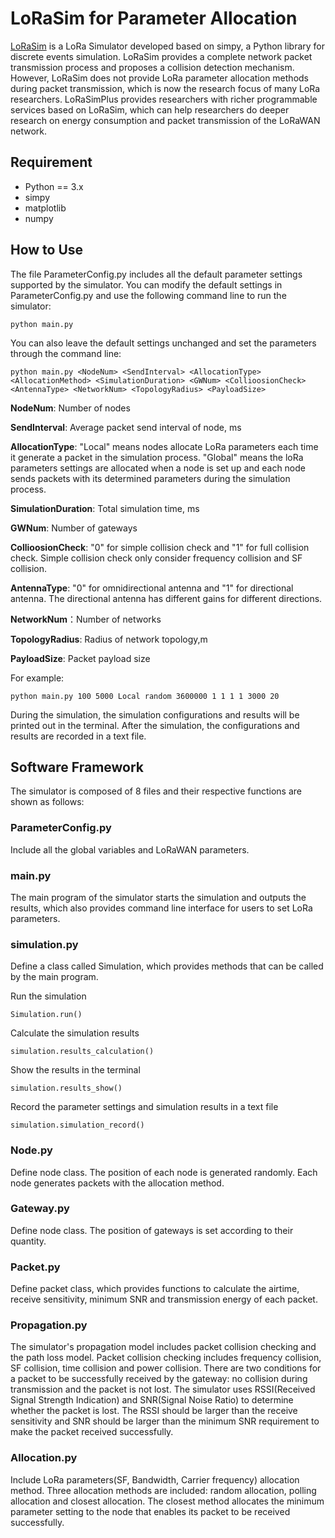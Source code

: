 # LoRaSim for Parameter Allocation
[LoRaSim](https://www.lancaster.ac.uk/scc/sites/lora/lorasim.html) is a LoRa Simulator developed based on simpy, a Python library for discrete events simulation. LoRaSim provides a complete network packet transmission process and proposes a collision detection mechanism. However, LoRaSim does not provide LoRa parameter allocation methods during packet transmission, which is now the research focus of many LoRa researchers. LoRaSimPlus provides researchers with richer programmable services based on LoRaSim, which can help researchers do deeper research on energy consumption and packet transmission of the LoRaWAN network.

## Requirement
* Python == 3.x
* simpy
* matplotlib
* numpy
  
## How to Use
The file ParameterConfig.py includes all the default parameter settings supported by the simulator. You can modify the default settings in ParameterConfig.py and use the following command line to run the simulator:

```
python main.py
```
You can also leave the default settings unchanged and set the parameters through the command line:

```
python main.py <NodeNum> <SendInterval> <AllocationType> <AllocationMethod> <SimulationDuration> <GWNum> <CollioosionCheck> <AntennaType> <NetworkNum> <TopologyRadius> <PayloadSize>
```

**NodeNum**: Number of nodes

**SendInterval**: Average packet send interval of node, ms

**AllocationType**: "Local" means nodes allocate LoRa parameters each time it generate a packet in the simulation process. "Global" means the loRa parameters settings are allocated when a node is set up and each node sends packets with its determined parameters during the simulation process.

**SimulationDuration**: Total simulation time, ms

**GWNum**: Number of gateways

**CollioosionCheck**: "0" for simple collision check and "1" for full collision check. Simple collision check only consider frequency collision and SF collision.

**AntennaType**: "0" for omnidirectional antenna and "1" for directional antenna. The directional antenna has different gains for different directions.

**NetworkNum**：Number of networks

**TopologyRadius**: Radius of network topology,m

**PayloadSize**: Packet payload size

For example:

```
python main.py 100 5000 Local random 3600000 1 1 1 1 3000 20
```

During the simulation, the simulation configurations and results will be printed out in the terminal. After the simulation, the configurations and results are recorded in a text file.

## Software Framework
The simulator is composed of 8 files and their respective functions are shown as follows:

### ParameterConfig.py
Include all the global variables and LoRaWAN parameters. 

### main.py
The main program of the simulator starts the simulation and outputs the results, which also provides command line interface for users to set LoRa parameters. 

### simulation.py
Define a class called Simulation, which provides methods that can be called by the main program.

Run the simulation
```
Simulation.run()
```
Calculate the simulation results 
```
simulation.results_calculation()
```
Show the results in the terminal 
```
simulation.results_show()
```
Record the parameter settings and simulation results in a text file
```
simulation.simulation_record()
```

### Node.py
Define node class. The position of each node is generated randomly. Each node generates packets with the allocation method. 

### Gateway.py
Define node class. The position of gateways is set according to their quantity.

### Packet.py
Define packet class, which provides functions to calculate the airtime, receive sensitivity, minimum SNR and transmission energy of each packet.

### Propagation.py
The simulator's propagation model includes packet collision checking and the path loss model. Packet collision checking includes frequency collision, SF collision, time collision and power collision. There are two conditions for a packet to be successfully received by the gateway: no collision during transmission and the packet is not lost. The simulator uses RSSI(Received Signal Strength Indication) and SNR(Signal Noise Ratio) to determine whether the packet is lost. The RSSI should be larger than the receive sensitivity and SNR should be larger than the minimum SNR requirement to make the packet received successfully.

### Allocation.py
Include LoRa parameters(SF, Bandwidth, Carrier frequency) allocation method. Three allocation methods are included: random allocation, polling allocation and closest allocation. The closest method allocates the minimum parameter setting to the node that enables its packet to be received successfully.  



